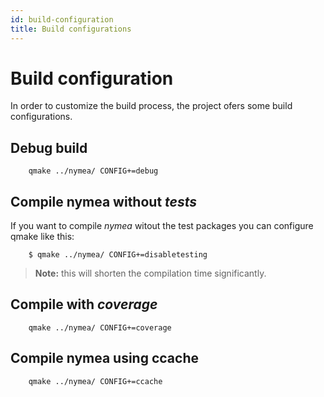 ```yaml
---
id: build-configuration
title: Build configurations
---
```


# Build configuration

In order to customize the build process, the project ofers some build configurations.

## Debug build

        qmake ../nymea/ CONFIG+=debug

## Compile nymea without *tests*

If you want to compile *nymea* witout the test packages you can configure qmake like this:

        $ qmake ../nymea/ CONFIG+=disabletesting

> **Note:** this will shorten the compilation time significantly.

## Compile with *coverage*

        qmake ../nymea/ CONFIG+=coverage

## Compile nymea using ccache

        qmake ../nymea/ CONFIG+=ccache


